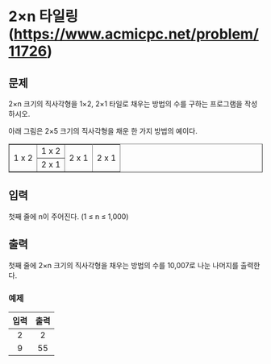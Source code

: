 # 2×n 타일링(https://www.acmicpc.net/problem/11726)

## 문제

2×n 크기의 직사각형을 1×2, 2×1 타일로 채우는 방법의 수를 구하는 프로그램을 작성하시오.

아래 그림은 2×5 크기의 직사각형을 채운 한 가지 방법의 예이다.

<table border="1">
    <tbody>
        <tr>
            <td rowspan=4>1 x 2</td>
            <td rowspan=2>1 x 2</td>
            <td rowspan=4>2 x 1</td>
        </tr>
        <tr>
            <td rowspan=4>2 x 1</td>
        </tr>
        <tr>
            <td rowspan=2>2 x 1</td>
        </tr>
    </tbody>
</table>

## 입력

첫째 줄에 n이 주어진다. (1 ≤ n ≤ 1,000)

## 출력

첫째 줄에 2×n 크기의 직사각형을 채우는 방법의 수를 10,007로 나눈 나머지를 출력한다.

### 예제

|입력|출력|
|:--:|:--:|
|2|2|
|9|55|